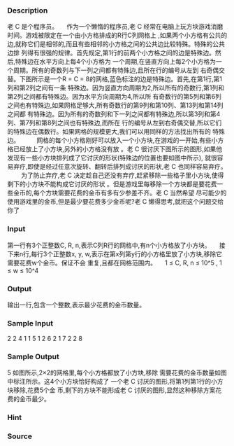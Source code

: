 
### Description
老 C 是个程序员。    
作为一个懒惰的程序员,老 C 经常在电脑上玩方块游戏消磨时间。游戏被限定在一个由小方格排成的R行C列网格上
,如果两个小方格有公共的边,就称它们是相邻的,而且有些相邻的小方格之间的公共边比较特殊。特殊的公共边排
列得有很强的规律。首先规定,第1行的前两个小方格之间的边是特殊边。然后,特殊边在水平方向上每4个小方格为
一个周期,在竖直方向上每2个小方格为一个周期。所有的奇数列与下一列之间都有特殊边,且所在行的编号从左到
右奇偶交替。下图所示是一个R = C = 8的网格,蓝色标注的边是特殊边。首先,在第1行,第1列和第2列之间有一条
特殊边。因为竖直方向周期为2,所以所有的奇数行,第1列和第2列之间都有特殊边。因为水平方向周期为4,所以所
有奇数行的第5列和第6列之间也有特殊边,如果网格足够大,所有奇数行的第9列和第10列、第13列和第14列之间都
有特殊边。因为所有的奇数列和下一列之间都有特殊边,所以第3列和第4列、第7列和第8列之间也有特殊边,而所在
行的编号从左到右奇偶交替,所以它们的特殊边在偶数行。如果网格的规模更大,我们可以用同样的方法找出所有的
特殊边。    
    
网格的每个小方格刚好可以放入一个小方块,在游戏的一开始,有些小方格已经放上了小方块,另外的小方格没有放
。老 C 很讨厌下图所示的图形,如果他发现有一些小方块排列成了它讨厌的形状(特殊边的位置也要如图中所示),
就很容易弃疗,即使是经过任意次旋转、翻转后排列成讨厌的形状,老 C 也同样容易弃疗。   
    
为了防止弃疗,老 C 决定趁自己还没有弃疗,赶紧移除一些格子里小方块,使得剩下的小方块不能构成它讨厌的形状
。但是游戏里每移除一个方块都是要花费一些金币的,每个方块需要花费的金币有多有少参差不齐。老 C 当然希望
尽可能少的使用游戏里的金币,但是最少要花费多少金币呢?老 C 懒得思考,就把这个问题交给你了
### Input
第一行有3个正整数C, R, n,表示C列R行的网格中,有n个小方格放了小方块。    
接下来n行,每行3个正整数x, y, w,表示在第x列第y行的小方格里放了小方块,移除它需要花费w个金币。保证不会
重复,且都在网格范围内。    
1 ≤ C, R, n ≤ 10^5 , 1 ≤ w ≤ 10^4
### Output
输出一行,包含一个整数,表示最少花费的金币数量。    
### Sample Input
2 2 4
1 1 5
1 2 6
2 1 7
2 2 8
### Sample Output
5
如图所示,2×2的网格里,每个小方格都放了小方块,移除
需要花费的金币数量如图中标注所示。这4个小方块恰好构成了
一个老 C 讨厌的图形,将第1列第1行的小方块移除,花费5个金
币,剩下的方块不能形成老 C 讨厌的图形,显然这种移除方案花
费的金币最少。    

### Hint

### Source
